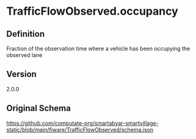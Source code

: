# TrafficFlowObserved.occupancy

## Definition
Fraction of the observation time where a vehicle has been occupying the observed lane

## Version
2.0.0

## Original Schema
https://github.com/computate-org/smartabyar-smartvillage-static/blob/main/fiware/TrafficFlowObserved/schema.json
